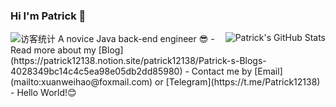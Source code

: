 ### Hi I'm Patrick 👋

<img style="max-width: 450px" align="right" src="https://github-readme-stats.vercel.app/api?username=patrick12138&show_icons=true&theme=tokyonight&include_all_commits=true&hide=contribs,issues" alt="Patrick's GitHub Stats"/>
 <img src="https://visitor-badge.glitch.me/badge?page_id=patrick12138" alt="访客统计" /></div>
A novice Java back-end engineer 😎
- Read more about my [Blog](https://patrick12138.notion.site/patrick12138/Patrick-s-Blogs-4028349bc14c4c5ea98e05db2dd85980)
- Contact me by [Email](mailto:xuanweihao@foxmail.com) or [Telegram](https://t.me/Patrick12138)
- Hello World!😊
